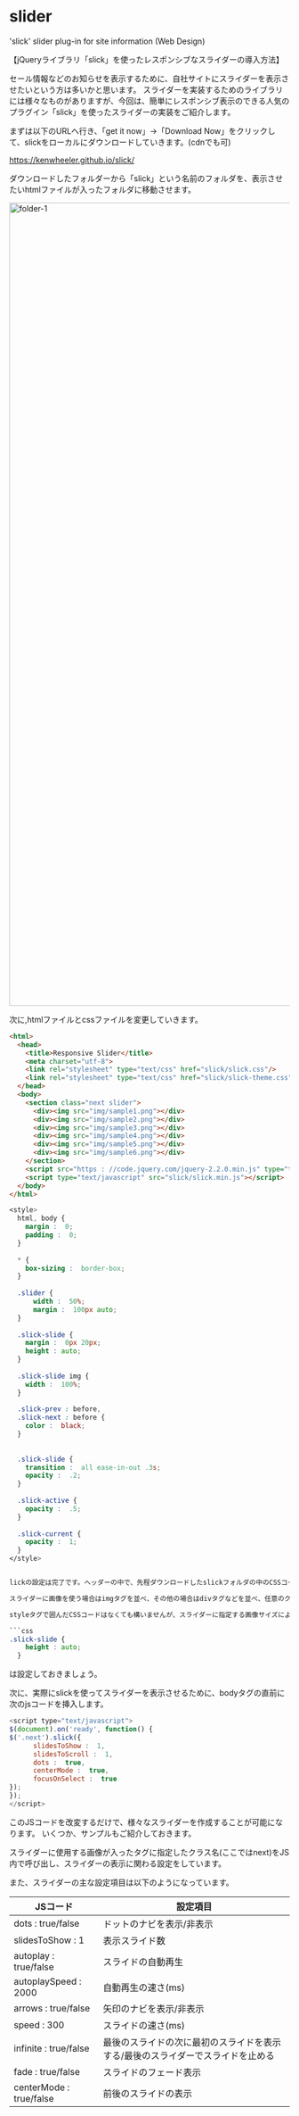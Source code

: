 # slider
'slick' slider plug-in for site information (Web Design)

【jQueryライブラリ「slick」を使ったレスポンシブなスライダーの導入方法】

セール情報などのお知らせを表示するために、自社サイトにスライダーを表示させたいという方は多いかと思います。
スライダーを実装するためのライブラリには様々なものがありますが、今回は、簡単にレスポンシブ表示のできる人気のプラグイン「slick」を使ったスライダーの実装をご紹介します。

まずは以下のURLへ行き、「get it now」→「Download Now」をクリックして、slickをローカルにダウンロードしていきます。(cdnでも可)

https://kenwheeler.github.io/slick/

ダウンロードしたフォルダーから「slick」という名前のフォルダを、表示させたいhtmlファイルが入ったフォルダに移動させます。

<img width="1440" alt="folder-1" src="https://user-images.githubusercontent.com/69960076/111946273-831e1a80-8b1e-11eb-930c-995f9880a3b5.png">

次に,htmlファイルとcssファイルを変更していきます。

```html
<html>
  <head>
    <title>Responsive Slider</title>
    <meta charset="utf-8">
    <link rel="stylesheet" type="text/css" href="slick/slick.css"/>
    <link rel="stylesheet" type="text/css" href="slick/slick-theme.css"/>
  </head>
  <body>
    <section class="next slider">
      <div><img src="img/sample1.png"></div>　
      <div><img src="img/sample2.png"></div>　
      <div><img src="img/sample3.png"></div>　
      <div><img src="img/sample4.png"></div>　
      <div><img src="img/sample5.png"></div>　
      <div><img src="img/sample6.png"></div>　
    </section>
    <script src="https : //code.jquery.com/jquery-2.2.0.min.js" type="text/javascript"></script>
    <script type="text/javascript" src="slick/slick.min.js"></script>
  </body>
</html>
```
```css
<style>
  html, body {
    margin :  0;
    padding :  0;
  }
 
  * {
    box-sizing :  border-box;
  }
 
  .slider {
      width :  50%;
      margin :  100px auto;
  }
 
  .slick-slide {
    margin :  0px 20px;
    height : auto;
  }
 
  .slick-slide img {
    width :  100%;
  }
 
  .slick-prev : before,
  .slick-next : before {
    color :  black;
  }
 
 
  .slick-slide {
    transition :  all ease-in-out .3s;
    opacity :  .2;
  }
 
  .slick-active {
    opacity :  .5;
  }
 
  .slick-current {
    opacity :  1;
  }
</style>


lickの設定は完了です。ヘッダーの中で、先程ダウンロードしたslickフォルダの中のCSSコードとリンクさせ、bodyタグの直前で、jQueryを読み込み、JSコードとリンクさせています。

スライダーに画像を使う場合はimgタグを並べ、その他の場合はdivタグなどを並べ、任意のクラスを指定した箱を作ります。(sectionでなくても構いません)

styleタグで囲んだCSSコードはなくても構いませんが、スライダーに指定する画像サイズによっては、レスポンシブの表示が崩れることがあるので、

```css
.slick-slide {
    height : auto;
  }
```
  
は設定しておきましょう。

次に、実際にslickを使ってスライダーを表示させるために、bodyタグの直前に次のjsコードを挿入します。

```js
<script type="text/javascript">
$(document).on('ready', function() {
$('.next').slick({
      slidesToShow :  1,
      slidesToScroll :  1,
      dots :  true,
      centerMode :  true,
      focusOnSelect :  true
});
});
</script>
```
このJSコードを改変するだけで、様々なスライダーを作成することが可能になります。
いくつか、サンプルもご紹介しておきます。

スライダーに使用する画像が入ったタグに指定したクラス名(ここではnext)をJS内で呼び出し、スライダーの表示に関わる設定をしています。

また、スライダーの主な設定項目は以下のようになっています。

| JSコード                | 設定項目                                                                        | 
| ----------------------- | ------------------------------------------------------------------------------- | 
| dots : true/false       | ドットのナビを表示/非表示                                                       | 
| slidesToShow : 1        | 表示スライド数                                                                  | 
| autoplay : true/false   | スライドの自動再生                                                              | 
| autoplaySpeed : 2000    | 自動再生の速さ(ms)                                                              | 
| arrows : true/false     | 矢印のナビを表示/非表示                                                         | 
| speed : 300             | スライドの速さ(ms)                                                              | 
| infinite : true/false   | 最後のスライドの次に最初のスライドを表示する/最後のスライダーでスライドを止める | 
| fade : true/false       | スライドのフェード表示                                                          | 
| centerMode : true/false | 前後のスライドの表示                                                            | 
